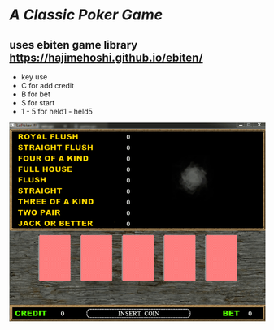 ***A Classic Poker Game***
==========================
**uses ebiten game library**  
<https://hajimehoshi.github.io/ebiten/>  
---------------------------------------
* key use  
* C for add credit
* B for bet
* S for start
* 1 - 5 for held1 - held5  
  

![screenshot](lopoker.gif)